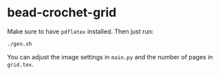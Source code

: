 # bead-crochet-grid

Make sure to have `pdflatex` installed. Then just run:

```sh
./gen.sh
```

You can adjust the image settings in `main.py` and the number of pages in `grid.tex`.
